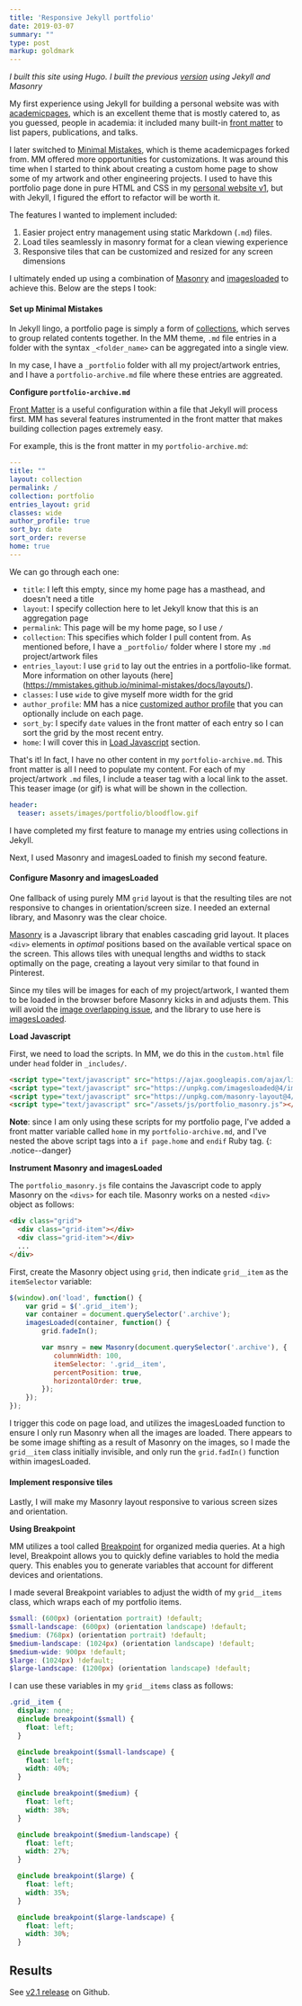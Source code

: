 ```yaml
---
title: 'Responsive Jekyll portfolio'
date: 2019-03-07
summary: ""
type: post
markup: goldmark
---
```


_I built this site using Hugo. I built the previous [version](https://github.com/kfrankc/kfrankc.github.io/releases) using Jekyll and Masonry_

My first experience using Jekyll for building a personal website was with [academicpages](https://github.com/academicpages/academicpages.github.io), which is an excellent theme that is mostly catered to, as you guessed, people in academia: it included many built-in [front matter](https://jekyllrb.com/docs/front-matter/) to list papers, publications, and talks. 

I later switched to [Minimal Mistakes](https://mmistakes.github.io/minimal-mistakes/), which is theme academicpages forked from. MM offered more opportunities for customizations. It was around this time when I started to think about creating a custom home page to show some of my artwork and other engineering projects. I used to have this portfolio page done in pure HTML and CSS in my [personal website v1](https://github.com/kfrankc/kfrankc.github.io/releases), but with Jekyll, I figured the effort to refactor will be worth it.

The features I wanted to implement included:

1. Easier project entry management using static Markdown (`.md`) files.
2. Load tiles seamlessly in masonry format for a clean viewing experience
3. Responsive tiles that can be customized and resized for any screen dimensions

I ultimately ended up using a combination of [Masonry](https://masonry.desandro.com/) and [imagesloaded](https://imagesloaded.desandro.com/) to achieve this. Below are the steps I took:

#### Set up Minimal Mistakes

In Jekyll lingo, a portfolio page is simply a form of [collections](https://jekyllrb.com/docs/collections/), which serves to group related contents together. In the MM theme, `.md` file entries in a folder with the syntax `_<folder_name>` can be aggregated into a single view. 

In my case, I have a `_portfolio` folder with all my project/artwork entries, and I have a `portfolio-archive.md` file where these entries are aggreated. 

**Configure `portfolio-archive.md`**

[Front Matter](https://jekyllrb.com/docs/front-matter/) is a useful configuration within a file that Jekyll will process first. MM has several features instrumented in the front matter that makes building collection pages extremely easy. 

For example, this is the front matter in my `portfolio-archive.md`:

```yaml
---
title: ""
layout: collection
permalink: /
collection: portfolio
entries_layout: grid
classes: wide
author_profile: true
sort_by: date
sort_order: reverse
home: true
---
```

We can go through each one:

* `title`: I left this empty, since my home page has a masthead, and doesn't need a title
* `layout`: I specify collection here to let Jekyll know that this is an aggregation page
* `permalink`: This page will be my home page, so I use `/`
* `collection`: This specifies which folder I pull content from. As mentioned before, I have a `_portfolio/` folder where I store my `.md` project/artwork files
* `entries_layout`: I use `grid` to lay out the entries in a portfolio-like format. More information on other layouts (here](https://mmistakes.github.io/minimal-mistakes/docs/layouts/).
* `classes`: I use `wide` to give myself more width for the grid
* `author_profile`: MM has a nice [customized author profile](https://mmistakes.github.io/minimal-mistakes/docs/authors/) that you can optionally include on each page.
* `sort_by`: I specify `date` values in the front matter of each entry so I can sort the grid by the most recent entry.
* `home`: I will cover this in [Load Javascript](#load-javascript) section.

That's it! In fact, I have no other content in my `portfolio-archive.md`. This front matter is all I need to populate my content. For each of my project/artwork `.md` files, I include a teaser tag with a local link to the asset. This teaser image (or gif) is what will be shown in the collection.

```yaml
header:
  teaser: assets/images/portfolio/bloodflow.gif
```

I have completed my first feature to manage my entries using collections in Jekyll. 

Next, I used Masonry and imagesLoaded to finish my second feature.

#### Configure Masonry and imagesLoaded

One fallback of using purely MM `grid` layout is that the resulting tiles are not responsive to changes in orientation/screen size. I needed an external library, and Masonry was the clear choice.

[Masonry](https://masonry.desandro.com/) is a Javascript library that enables cascading grid layout. It places `<div>` elements in _optimal_ positions based on the available vertical space on the screen. This allows tiles with unequal lengths and widths to stack optimally on the page, creating a layout very similar to that found in Pinterest.

Since my tiles will be images for each of my project/artwork, I wanted them to be loaded in the browser before Masonry kicks in and adjusts them. This will avoid the [image overlapping issue](https://masonry.desandro.com/layout.html#imagesloaded), and the library to use here is [imagesLoaded](https://imagesloaded.desandro.com/).

**Load Javascript**

First, we need to load the scripts. In MM, we do this in the `custom.html` file under `head` folder in `_includes/`.

```html
<script type="text/javascript" src="https://ajax.googleapis.com/ajax/libs/jquery/3.3.1/jquery.min.js"></script>
<script type="text/javascript" src="https://unpkg.com/imagesloaded@4/imagesloaded.pkgd.min.js"></script>
<script type="text/javascript" src="https://unpkg.com/masonry-layout@4/dist/masonry.pkgd.min.js"></script>
<script type="text/javascript" src="/assets/js/portfolio_masonry.js"></script>
```
**Note**: since I am only using these scripts for my portfolio page, I've added a front matter variable called `home` in my `portfolio-archive.md`, and I've nested the above script tags into a `if page.home` and `endif` Ruby tag.
{: .notice--danger}

**Instrument Masonry and imagesLoaded**

The `portfolio_masonry.js` file contains the Javascript code to apply Masonry on the `<divs>` for each tile. Masonry works on a nested `<div>` object as follows:

```html
<div class="grid">
  <div class="grid-item"></div>
  <div class="grid-item"></div>
  ...
</div>
```

First, create the Masonry object using `grid`, then indicate `grid__item` as the `itemSelector` variable:

```js
$(window).on('load', function() {
    var grid = $('.grid__item');
    var container = document.querySelector('.archive');
    imagesLoaded(container, function() {
        grid.fadeIn();

        var msnry = new Masonry(document.querySelector('.archive'), {
           columnWidth: 100,
           itemSelector: '.grid__item',
           percentPosition: true,
           horizontalOrder: true,
        });
    });
});
```

I trigger this code on page load, and utilizes the imagesLoaded function to ensure I only run Masonry when all the images are loaded. There appears to be some image shifting as a result of Masonry on the images, so I made the `grid__item` class initially invisible, and only run the `grid.fadIn()` function within imagesLoaded.

#### Implement responsive tiles

Lastly, I will make my Masonry layout responsive to various screen sizes and orientation. 

**Using Breakpoint**

MM utilizes a tool called [Breakpoint](http://breakpoint-sass.com/) for organized media queries. At a high level, Breakpoint allows you to quickly define variables to hold the media query. This enables you to generate variables that account for different devices and orientations.

I made several Breakpoint variables to adjust the width of my `grid__items` class, which wraps each of my portfolio items. 

```scss
$small: (600px) (orientation portrait) !default;
$small-landscape: (600px) (orientation landscape) !default;
$medium: (768px) (orientation portrait) !default;
$medium-landscape: (1024px) (orientation landscape) !default;
$medium-wide: 900px !default;
$large: (1024px) !default;
$large-landscape: (1200px) (orientation landscape) !default;
```

I can use these variables in my `grid__items` class as follows:

```scss
.grid__item {
  display: none;
  @include breakpoint($small) {
    float: left;
  }

  @include breakpoint($small-landscape) {
    float: left;
    width: 40%;
  }

  @include breakpoint($medium) {
    float: left;
    width: 38%;
  }

  @include breakpoint($medium-landscape) {
    float: left;
    width: 27%;
  }

  @include breakpoint($large) {
    float: left;
    width: 35%;
  }

  @include breakpoint($large-landscape) {
    float: left;
    width: 30%;
  }
```

## Results

See [v2.1 release](https://github.com/kfrankc/kfrankc.github.io/releases) on Github.
